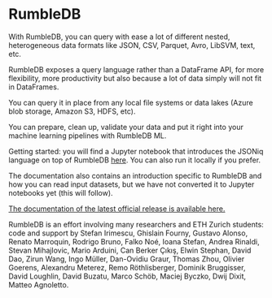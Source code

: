 # RumbleDB

With RumbleDB, you can query with ease a lot of different nested, heterogeneous data formats like JSON, CSV, Parquet, Avro, LibSVM, text, etc.

RumbleDB exposes a query language rather than a DataFrame API, for more flexibility, more productivity but also because a lot of data simply will not fit in DataFrames.

You can query it in place from any local file systems or data lakes (Azure blob storage, Amazon S3, HDFS, etc).

You can prepare, clean up, validate your data and put it right into your machine learning pipelines with RumbleDB ML.

Getting started: you will find a Jupyter notebook that introduces the JSONiq language on top of RumbleDB [here](https://colab.research.google.com/github/RumbleDB/rumble/blob/master/RumbleSandbox.ipynb). You can also run it locally if you prefer.

The documentation also contains an introduction specific to RumbleDB and how you can read input datasets, but we have not converted it to Jupyter notebooks yet (this will follow).

[The documentation of the latest official release is available here.](http://rumble.readthedocs.io/en/latest/)

RumbleDB is an effort involving many researchers and ETH Zurich students: code and support by Stefan Irimescu, Ghislain Fourny, Gustavo Alonso, Renato Marroquin, Rodrigo Bruno, Falko Noé, Ioana Stefan, Andrea Rinaldi, Stevan Mihajlovic, Mario Arduini, Can Berker Çıkış, Elwin Stephan, David Dao, Zirun Wang, Ingo Müller, Dan-Ovidiu Graur, Thomas Zhou, Olivier Goerens, Alexandru Meterez, Remo Röthlisberger, Dominik Bruggisser, David Loughlin, David Buzatu, Marco Schöb, Maciej Byczko, Dwij Dixit, Matteo Agnoletto.

